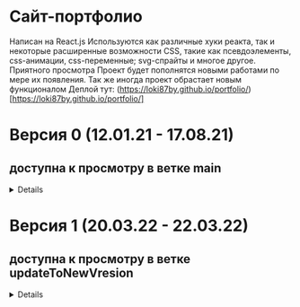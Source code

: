 # Сайт-портфолио
Написан на React.js
Используются как различные хуки реакта, так и некоторые расширенные возможности CSS, такие как псевдоэлементы, css-анимации, css-переменные; svg-спрайты и многое другое.
Приятного просмотра
Проект будет пополнятся новыми работами по мере их появления.
Так же иногда проект обрастает новым функционалом
Деплой тут: (https://loki87by.github.io/portfolio/) [https://loki87by.github.io/portfolio/]
# Версия 0 (12.01.21 - 17.08.21)
## доступна к просмотру в ветке main

<details>

## Версия 0.1.1(11.02.21):
Добавлена анимация при наведении на аватар, возможность начать игру заново после проигрыша
## Версия 0.1.2(12.02.21):
Произведен дебаггинг интерфейса при адаптиве
## Версия 0.1.3(24.06.21):
Произведен рефакторинг раздела "работы". Обновлены пакеты библиотек.
## Версия 0.1.4(28.06.21):
Добавлено 5 работ. исправлена предзагрузка изображений
## Версия 0.2.0(29.06.21):
Добавлена одна работа. Добавлена возможность переключения на светлый фон. Дополнено описание. Растровое лого в шапке заменено векторным.
## Версия 0.2.1(17.07.21):
Добавлена одна работа. Пофиксены баги. Произведен небольшой рефакторинг кода.
## Версия 0.2.2(19.07.21):
Добавлена одна работа. Произведен частичный рефакторинг.
## Версия 0.2.3(14.08.21):
На экранах маленькой ширины исправлены баги тапа запуска игры и полей ввода диапазона
## Версия 0.2.4(17.08.21):
Добавлена подсказка для анимации работ

</details>

# Версия 1 (20.03.22 - 22.03.22)
## доступна к просмотру в ветке updateToNewVresion

<details>

## Версия 1.0.0(20.03.22):
Произведен полный рефакторинг кода, полностью переделан интерфейс, встроенная ранее игра вынесена в отдельный проект, добавлены слайдеры, биография оформлена в виде js-кода, возраст отображается в режиме реального времени (с возможностью просмотра в режиме двоичной системы счисления). Используемый стек переведен в градационную модель отсортированную по мере степени освоения того или иного инструмента.
Добавлен сертификат EPAM. Возможность переключения светлой/темной темы заменена выбором любой цветовой гаммы, и прочие мелкие изменения.
## Версия 1.0.1(21.03.22):
Исправлен баг с предзагрузкой изображений.
## Версия 1.0.2(22.03.22):
Добавлен 1 проект.
## Версия 1.0.3(23.03.22):
Добавлена одна работа включающая 2 проекта (API и фронт).
Внесены некоторые изменения в добавленные ранее работы

</details>
